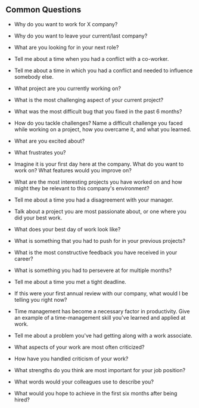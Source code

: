 ## Common Questions

- Why do you want to work for X company?

- Why do you want to leave your current/last company?

- What are you looking for in your next role?

- Tell me about a time when you had a conflict with a co-worker.

- Tell me about a time in which you had a conflict and needed to influence somebody else.

- What project are you currently working on?

- What is the most challenging aspect of your current project?

- What was the most difficult bug that you fixed in the past 6 months?

- How do you tackle challenges? Name a difficult challenge you faced while working on a project, how you overcame it, and what you learned.

- What are you excited about?

- What frustrates you?

- Imagine it is your first day here at the company. What do you want to work on? What features would you improve on?

- What are the most interesting projects you have worked on and how might they be relevant to this company's environment?

- Tell me about a time you had a disagreement with your manager.

- Talk about a project you are most passionate about, or one where you did your best work.

- What does your best day of work look like?

- What is something that you had to push for in your previous projects?

- What is the most constructive feedback you have received in your career?

- What is something you had to persevere at for multiple months?

- Tell me about a time you met a tight deadline.

- If this were your first annual review with our company, what would I be telling you right now?

- Time management has become a necessary factor in productivity. Give an example of a time-management skill you've learned and applied at work.

- Tell me about a problem you've had getting along with a work associate.

- What aspects of your work are most often criticized?

- How have you handled criticism of your work?

- What strengths do you think are most important for your job position?

- What words would your colleagues use to describe you?

- What would you hope to achieve in the first six months after being hired?